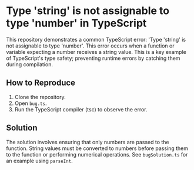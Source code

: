 # Type 'string' is not assignable to type 'number' in TypeScript

This repository demonstrates a common TypeScript error: 'Type 'string' is not assignable to type 'number'. This error occurs when a function or variable expecting a number receives a string value.  This is a key example of TypeScript's type safety; preventing runtime errors by catching them during compilation.

## How to Reproduce

1. Clone the repository.
2. Open `bug.ts`.
3. Run the TypeScript compiler (tsc) to observe the error.

## Solution

The solution involves ensuring that only numbers are passed to the function. String values must be converted to numbers before passing them to the function or performing numerical operations.  See `bugSolution.ts` for an example using `parseInt`.